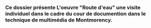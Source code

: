 ### Ce dossier présente L'oeuvre "Route d'eau" une visite individuel dans le cadre du cour de documention dans le technique de multimédia de Montmorency.

